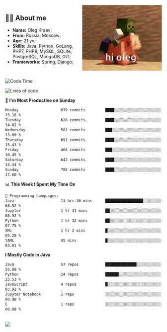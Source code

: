 <img align="right" height="211" width="256" src="res/hi-oleg.gif">
<div>
	<h2>👨‍💻 About me</h2>
	<ul align="left">
	    <li><strong>Name:</strong> Oleg Kraev;</li>
	    <li><strong>From:</strong> Russia, Moscow;</li>
	    <li><strong>Age:</strong> 21 yo;</li>
	    <li><strong>Skills:</strong> Java, Python, GoLang, PHP7, PHP8, MySQL, SQLite, PostgreSQL, MongoDB, GIT;</li>
	    <li><strong>Frameworks:</strong> Spring, Django;</li>
	</ul>
</div>
<br>

<!--START_SECTION:waka-->
![Code Time](http://img.shields.io/badge/Code%20Time-1%2C086%20hrs%2047%20mins-blue)

![Lines of code](https://img.shields.io/badge/From%20Hello%20World%20I%27ve%20Written-1.9%20million%20lines%20of%20code-blue)

📅 **I'm Most Productive on Sunday** 

```text
Monday                   679 commits         ████░░░░░░░░░░░░░░░░░░░░░   15.16 % 
Tuesday                  628 commits         ████░░░░░░░░░░░░░░░░░░░░░   14.02 % 
Wednesday                582 commits         ███░░░░░░░░░░░░░░░░░░░░░░   13.00 % 
Thursday                 691 commits         ████░░░░░░░░░░░░░░░░░░░░░   15.43 % 
Friday                   468 commits         ███░░░░░░░░░░░░░░░░░░░░░░   10.45 % 
Saturday                 642 commits         ████░░░░░░░░░░░░░░░░░░░░░   14.34 % 
Sunday                   788 commits         ████░░░░░░░░░░░░░░░░░░░░░   17.60 % 
```


📊 **This Week I Spent My Time On** 

```text
💬 Programming Languages: 
Java                     13 hrs 36 mins      █████████████████░░░░░░░░   68.52 % 
Jupyter                  1 hr 41 mins        ██░░░░░░░░░░░░░░░░░░░░░░░   08.52 % 
Python                   1 hr 32 mins        ██░░░░░░░░░░░░░░░░░░░░░░░   07.75 % 
XML                      1 hr 2 mins         █░░░░░░░░░░░░░░░░░░░░░░░░   05.28 % 
YAML                     45 mins             █░░░░░░░░░░░░░░░░░░░░░░░░   03.81 % 
```

**I Mostly Code in Java** 

```text
Java                     57 repos            ██████████████░░░░░░░░░░░   55.88 % 
Python                   24 repos            ██████░░░░░░░░░░░░░░░░░░░   23.53 % 
JavaScript               4 repos             █░░░░░░░░░░░░░░░░░░░░░░░░   03.92 % 
Jupyter Notebook         1 repo              ░░░░░░░░░░░░░░░░░░░░░░░░░   00.98 % 
C                        1 repo              ░░░░░░░░░░░░░░░░░░░░░░░░░   00.98 % 
```




<!--END_SECTION:waka-->

<br>
<img align="center" src="https://wakatime.com/share/@hteppl/18a68a4e-e1fb-41eb-b9f2-e999d76b9bac.svg">
